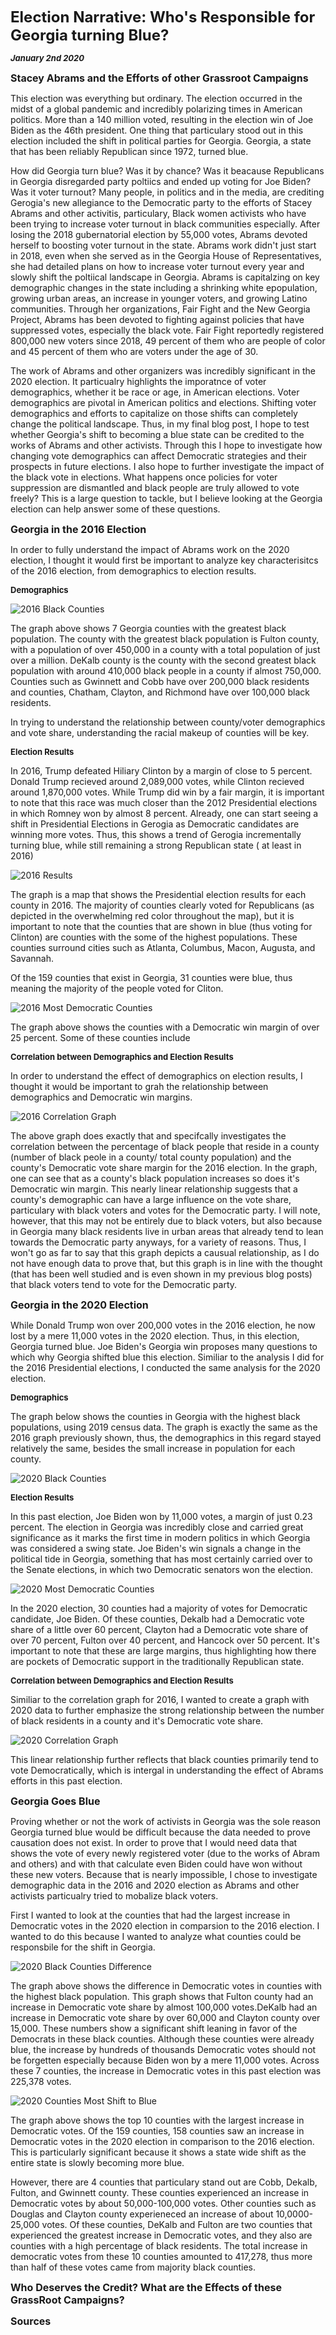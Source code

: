 
**<font size="5"> Election Narrative: Who's Responsible for Georgia turning Blue? </font>**

_**<font size="2"> January 2nd 2020 </font>**_



**<font size="3"> Stacey Abrams and the Efforts of other Grassroot Campaigns </font>**

This election was everything but ordinary. The election occurred in the midst of a global pandemic and incredibly polarizing times in American politics. More than a 140 million voted, resulting in the election win of Joe Biden as the 46th president. One thing that particulary stood out in this election included the shift in political parties for Georgia. Georgia, a state that has been reliably Republican since 1972, turned blue. 

How did Georgia turn blue? Was it by chance? Was it beacause Republicans in Georgia disregarded party poltiics and ended up voting for Joe Biden? Was it voter turnout? Many people, in politics and in the media, are crediting Gerogia's new allegiance to the Democratic party to the efforts of Stacey Abrams and other activitis, particulary, Black women activists who have been trying to increase voter turnout in black communities especially. After losing the 2018 gubernatorial election by 55,000 votes, Abrams devoted herself to boosting voter turnout in the state. Abrams work didn't just start in 2018, even when she served as in the Georgia House of Representatives, she had detailed plans on how to increase voter turnout every year and slowly shift the poltiical landscape in Georgia. Abrams is capitalzing on key demographic changes in the state including a shrinking white epopulation, growing urban areas, an increase in younger voters, and growing Latino communities. Through her organizations, Fair Fight and the New Georgia Project, Abrams has been devoted to fighting against policies that have suppressed votes, especially the black vote. Fair Fight reportedly registered 800,000 new voters since 2018, 49 percent of them who are people of color and 45 percent of them who are voters under the age of 30.

The work of Abrams and other organizers was incredibly significant in the 2020 election. It particualry highlights the imporatnce of voter demographics, whether it be race or age, in American elections. Voter demographics are pivotal in American politics and elections. Shifting voter demographics and efforts to capitalize on those shifts can completely change the political landscape. Thus, in my final blog post, I hope to test whether Georgia's shift to becoming a blue state can be credited to the works of Abrams and other activists. Through this I hope to investigate how changing vote demographics can affect Democratic strategies and their prospects in future elections. I also hope to further investigate the impact of the black vote in elections. What happens once policies for voter suppression are dismantled and black people are truly allowed to vote freely? This is a large question to tackle, but I believe looking at the Georgia election can help answer some of these questions.



**<font size="3"> Georgia in the 2016 Election </font>**

In order to fully understand the impact of Abrams work on the 2020 election, I thought it would first be important to analyze key characterisitcs of the 2016 election, from demographics to election results. 


**<font size="2"> Demographics </font>**

![2016 Black Counties](2016_most_black_counties.png)

The graph above shows 7 Georgia counties with the greatest black population. The county with the greatest black population is Fulton county, with a population of over 450,000 in a county with a total population of just over a million. DeKalb county is the county with the second greatest black population with around 410,000 black people in a county if almost 750,000. Counties such as Gwinnett and Cobb have over 200,000 black residents and counties, Chatham, Clayton, and Richmond have over 100,000 black residents. 

In trying to understand the relationship between county/voter demographics and vote share, understanding the racial makeup of counties will be key.


**<font size="2"> Election Results </font>**

In 2016, Trump defeated Hiliary Clinton by a margin of close to 5 percent. Donald Trump recieved around 2,089,000 votes, while Clinton recieved around 1,870,000 votes. While Trump did win by a fair margin, it is important to note that this race was much closer than the 2012 Presidential elections in which Romney won by almost 8 percent. Already, one can start seeing a shift in Presidential Elections in Gerogia as Democratic candidates are winning more votes. Thus, this shows a trend of Gerogia incrementally turning blue, while still remaining a strong Republican state ( at least in 2016)


![2016 Results](2016_Georgia_Vote.png)


The graph is a map that shows the Presidential election results for each county in 2016. The majority of counties clearly voted for Republicans (as depicted in the overwhelming red color throughout the map), but it is important to note that the counties that are shown in blue (thus voting for Clinton) are counties with the some of the highest populations. These counties surround cities such as Atlanta, Columbus, Macon, Augusta, and Savannah. 


Of the 159 counties that exist in Georgia, 31 counties were blue, thus meaning the majority of the people voted for Cliton.

![2016 Most Democratic Counties](2016_most_democratic_counties.png)



The graph above shows the counties with a Democratic win margin of over 25 percent. Some of these counties include



**<font size="2"> Correlation between Demographics and Election Results </font>**

In order to understand the effect of demographics on election results, I thought it would be important to grah the relationship between demographics and Democratic win margins.


![2016 Correlation Graph](2016_black_vote.png)


The above graph does exactly that and specifcally investigates the correlation between the percentage of black people that reside in a county (number of black peole in a county/ total county population) and the county's Democratic vote share margin for the 2016 election. In the graph, one can see that as a county's black population increases so does it's Democratic win margin. This nearly linear relationship suggests that a county's demographic can have a large influence on the vote share, particulary with black voters and votes for the Democratic party. I will note, however, that this may not be entirely due to black voters, but also because in Georgia many black residents live in urban areas that already tend to lean towards the Democratic party anyways, for a variety of reasons. Thus, I won't go as far to say that this graph depicts a causual relationship, as I do not have enough data to prove that, but this graph is in line with the thought (that has been well studied and is even shown in my previous blog posts) that black voters tend to vote for the Democratic party.



**<font size="3"> Georgia in the 2020 Election </font>**

While Donald Trump won over 200,000 votes in the 2016 election, he now lost by a mere 11,000 votes in the 2020 election. Thus, in this election, Georgia turned blue. Joe Biden's Georgia win proposes many questions to which why Georgia shifted blue this election. Similiar to the analysis I did for the 2016 Presidential elections, I conducted the same analysis for the 2020 election.  


**<font size="2"> Demographics </font>**

The graph below shows the counties in Georgia with the highest black populations, using 2019 census data. The graph is exactly the same as the 2016 graph previously shown, thus, the demographics in this regard stayed relatively the same, besides the small increase in population for each county.

![2020 Black Counties](2020_most_black_counties.png)


**<font size="2"> Election Results </font>**

In this past election, Joe Biden won by 11,000 votes, a margin of just 0.23 percent. The election in Georgia was incredibly close and carried great significance as it marks the first time in modern politics in which Georgia was considered a swing state. Joe Biden's win signals a change in the political tide in Georgia, something that has most certainly carried over to the Senate elections, in which two Democratic senators won the election. 


![2020 Most Democratic Counties](2020_most_democratic_counties.png)

In the 2020 election, 30 counties had a majority of votes for Democratic candidate, Joe Biden. Of these counties, Dekalb had a Democratic vote share of a little over 60 percent, Clayton had a Democratic vote share of over 70 percent, Fulton over 40 percent, and Hancock over 50 percent. It's important to note that these are large margins, thus highlighting how there are pockets of Democratic support in the traditionally Republican state.


**<font size="2"> Correlation between Demographics and Election Results </font>**

Similiar to the correlation graph for 2016, I wanted to create a graph with 2020 data to further emphasize the strong relationship between the number of black residents in a county and it's Democratic vote share.


![2020 Correlation Graph](2020_black_vote.png)


This linear relationship further reflects that black counties primarily tend to vote Democratically, which is intergal in understanding the effect of Abrams efforts in this past election.


**<font size="3"> Georgia Goes Blue </font>**

Proving whether or not the work of activists in Georgia was the sole reason Georgia turned blue would be difficult because the data needed to prove causation does not exist. In order to prove that I would need data that shows the vote of every newly registered voter (due to the works of Abram and others) and with that calculate even Biden could have won without these new voters. Because that is nearly impossible, I chose to investigate demographic data in the 2016 and 2020 election as Abrams and other activists particualry tried to mobalize black voters. 

First I wanted to look at the counties that had the largest increase in Democratic votes in the 2020 election in comparsion to the 2016 election. I wanted to do this because I wanted to analyze what counties could be responsbile for the shift in Georgia.


![2020 Black Counties Difference](final_graph.png)

The graph above shows the difference in Democratic votes in counties with the highest black population. This graph shows that Fulton county had an increase in Democratic vote share by almost 100,000 votes.DeKalb had an increase in Democratic vote share by over 60,000 and Clayton county over 15,000. These numbers show a significant shift leaning in favor of the Democrats in these black counties. Although these counties were already blue, the increase by hundreds of thousands Democratic votes should not be forgetten especially because Biden won by a mere 11,000 votes. Across these 7 counties, the increase in Democratic votes in this past election was 225,378 votes.


![2020 Counties Most Shift to Blue](final_graph_2.png)


The graph above shows the top 10 counties with the largest increase in Democratic votes. Of the 159 counties, 158 counties saw an increase in Democratic votes in the 2020 election in comparison to the 2016 election. This is particularly significant because it shows a state wide shift as the entire state is slowly becoming more blue.

However, there are 4 counties that particulary stand out are Cobb, Dekalb, Fulton, and Gwinnett county. These counties experienced an increase in Democratic votes by about 50,000-100,000 votes. Other counties such as Douglas and Clayton county experieneced an increase of about 10,0000-25,000 votes. Of these counties, DeKalb and Fulton are two counties that experienced the greatest increase in Democratic votes, and they also are counties with a high percentage of black residents.  The total increase in democratic votes from these 10 counties amounted to 417,278, thus more than half of these votes came from majority black counties. 




**<font size="3"> Who Deserves the Credit? What are the Effects of these GrassRoot Campaigns? </font>**




**<font size="3"> Sources </font>**








